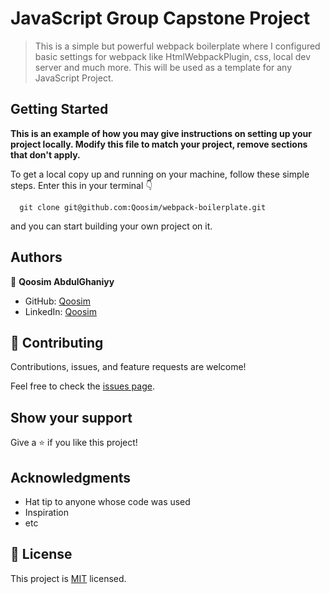 # JavaScript Group Capstone Project

> This is a simple but powerful webpack boilerplate where I configured basic settings for webpack like HtmlWebpackPlugin, css, local dev server and much more. This will be used as a template for any JavaScript Project. 

## Getting Started

**This is an example of how you may give instructions on setting up your project locally.
Modify this file to match your project, remove sections that don't apply.**

To get a local copy up and running on your machine, follow these simple steps.
Enter this in your terminal 👇 
``` 
  git clone git@github.com:Qoosim/webpack-boilerplate.git 
``` 
and you can start building your own project on it.

## Authors

👤 **Qoosim AbdulGhaniyy**

- GitHub: [Qoosim](https://github.com/Qoosim)
- LinkedIn: [Qoosim](https://www.linkedin.com/in/qoosim)

## 🤝 Contributing

Contributions, issues, and feature requests are welcome!

Feel free to check the [issues page](../../issues/).

## Show your support

Give a ⭐️ if you like this project!

## Acknowledgments

- Hat tip to anyone whose code was used
- Inspiration
- etc

## 📝 License

This project is [MIT](./MIT.md) licensed.
